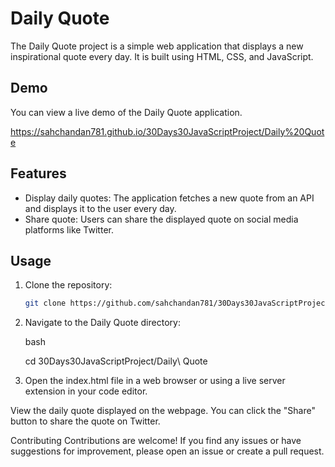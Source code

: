 # Daily Quote

The Daily Quote project is a simple web application that displays a new inspirational quote every day. It is built using HTML, CSS, and JavaScript.

## Demo

You can view a live demo of the Daily Quote application.

https://sahchandan781.github.io/30Days30JavaScriptProject/Daily%20Quote

## Features

- Display daily quotes: The application fetches a new quote from an API and displays it to the user every day.
- Share quote: Users can share the displayed quote on social media platforms like Twitter.

## Usage

1. Clone the repository:

   ```bash
   git clone https://github.com/sahchandan781/30Days30JavaScriptProject.git

2. Navigate to the Daily Quote directory:

   bash

   cd 30Days30JavaScriptProject/Daily\ Quote

3. Open the index.html file in a web browser or using a live server extension in your code editor.

  View the daily quote displayed on the webpage. You can click the "Share" button to share the quote on Twitter.


Contributing
 Contributions are welcome! If you find any issues or have suggestions for improvement, please open an issue or create a pull request.
